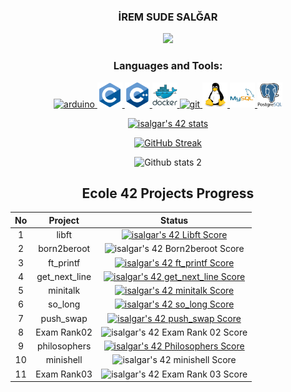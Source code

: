 <div align="center">

### İREM SUDE SALĞAR  
![](https://komarev.com/ghpvc/?username=iremsalgar&color=green)

<h3 align="center">Languages and Tools:</h3>
<p align="center"> <a href="https://www.arduino.cc/" target="_blank" rel="noreferrer"> <img src="https://cdn.worldvectorlogo.com/logos/arduino-1.svg" alt="arduino" width="40" height="40"/> </a> <a href="https://www.cprogramming.com/" target="_blank" rel="noreferrer"> <img src="https://raw.githubusercontent.com/devicons/devicon/master/icons/c/c-original.svg" alt="c" width="40" height="40"/> </a> <a href="https://www.w3schools.com/cpp/" target="_blank" rel="noreferrer"> <img src="https://raw.githubusercontent.com/devicons/devicon/master/icons/cplusplus/cplusplus-original.svg" alt="cplusplus" width="40" height="40"/> </a> <a href="https://www.docker.com/" target="_blank" rel="noreferrer"> <img src="https://raw.githubusercontent.com/devicons/devicon/master/icons/docker/docker-original-wordmark.svg" alt="docker" width="40" height="40"/> </a> <a href="https://git-scm.com/" target="_blank" rel="noreferrer"> <img src="https://www.vectorlogo.zone/logos/git-scm/git-scm-icon.svg" alt="git" width="40" height="40"/> </a> <a href="https://www.linux.org/" target="_blank" rel="noreferrer"> <img src="https://raw.githubusercontent.com/devicons/devicon/master/icons/linux/linux-original.svg" alt="linux" width="40" height="40"/> </a> <a href="https://www.mysql.com/" target="_blank" rel="noreferrer"> <img src="https://raw.githubusercontent.com/devicons/devicon/master/icons/mysql/mysql-original-wordmark.svg" alt="mysql" width="40" height="40"/> </a> <a href="https://www.postgresql.org" target="_blank" rel="noreferrer"> <img src="https://raw.githubusercontent.com/devicons/devicon/master/icons/postgresql/postgresql-original-wordmark.svg" alt="postgresql" width="40" height="40"/> </a> </p>

[![isalgar's 42 stats](https://badge42.vercel.app/api/v2/clc0q63z400060fidqtb7rlqe/stats?cursusId=21&coalitionId=227)](https://github.com/JaeSeoKim/badge42)

[![GitHub Streak](https://streak-stats.demolab.com?user=iremsalgar&theme=highcontrast)](https://git.io/streak-stats)

![Github stats 2](https://github-readme-stats.vercel.app/api?username=iremsalgar&show_icons=true&theme=highcontrast)

## Ecole 42 Projects Progress
| No | Project | Status  |  
| :---:  | :---:   | :---:  |
| 1  | libft           | [![isalgar's 42 Libft Score](https://badge42.vercel.app/api/v2/clc0q63z400060fidqtb7rlqe/project/2449958)](https://github.com/iremsalgar/42_Libft) 
| 2  | born2beroot     | ![isalgar's 42 Born2beroot Score](https://badge42.vercel.app/api/v2/clc0q63z400060fidqtb7rlqe/project/2557757)
| 3  | ft_printf       | [![isalgar's 42 ft_printf Score](https://badge42.vercel.app/api/v2/clc0q63z400060fidqtb7rlqe/project/2503727)](https://github.com/iremsalgar/42_Printf) 
| 4  | get_next_line   | [![isalgar's 42 get_next_line Score](https://badge42.vercel.app/api/v2/clc0q63z400060fidqtb7rlqe/project/2513891)](https://github.com/iremsalgar/42_Get_Next_Line)
| 5  | minitalk        | [![isalgar's 42 minitalk Score](https://badge42.vercel.app/api/v2/clc0q63z400060fidqtb7rlqe/project/2612545)](https://github.com/iremsalgar/42_Minitalk) 
| 6  | so_long         | [![isalgar's 42 so_long Score](https://badge42.vercel.app/api/v2/clc0q63z400060fidqtb7rlqe/project/2631057)](https://github.com/iremsalgar/42_So_Long)
| 7  | push_swap       | [![isalgar's 42 push_swap Score](https://badge42.vercel.app/api/v2/clc0q63z400060fidqtb7rlqe/project/2642320)](https://github.com/iremsalgar/42_Push_Swap)
| 8  | Exam Rank02     | ![isalgar's 42 Exam Rank 02 Score](https://badge42.vercel.app/api/v2/clc0q63z400060fidqtb7rlqe/project/2647970)
| 9  | philosophers    | [![isalgar's 42 Philosophers Score](https://badge42.vercel.app/api/v2/clc0q63z400060fidqtb7rlqe/project/2922304)](https://github.com/iremsalgar/42_Philoshophers) 
| 10 | minishell       | ![isalgar's 42 minishell Score](https://badge42.vercel.app/api/v2/clc0q63z400060fidqtb7rlqe/project/2922305)
| 11 | Exam Rank03     | ![isalgar's 42 Exam Rank 03 Score](https://badge42.vercel.app/api/v2/clc0q63z400060fidqtb7rlqe/project/2933315)
  
  </div>

